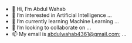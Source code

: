 - 👋 Hi, I’m Abdul Wahab
- 👀 I’m interested in Artificial Intelligence ...
- 🌱 I’m currently learning Machine Learning ...
- 💞️ I’m looking to collaborate on ...
- 📫 My email is abdulwahab4361@gmail.com; ...

<!---
wahab4361/wahab4361 is a ✨ special ✨ repository because its `README.md` (this file) appears on your GitHub profile.
You can click the Preview link to take a look at your changes.
--->
